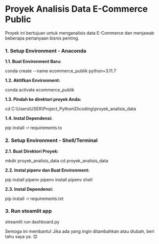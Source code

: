 # Proyek Analisis Data E-Commerce Public

Proyek ini bertujuan untuk menganalisis data E-Commerce dan menjawab beberapa pertanyaan bisnis penting.

### 1. Setup Environment - Anaconda

**1.1. Buat Environment Baru:**

conda create --name ecommerce_publik python=3.11.7

**1.2. Aktifkan Environment:**

conda activate ecommerce_publik

**1.3. Pindah ke direktori proyek Anda:**

cd C:\Users\USER\Project_Python\Dicoding\proyek_analisis_data

**1.4. Instal Dependensi:**

pip install -r requirements.tx

### 2. Setup Environment - Shell/Terminal

**2.1. Buat Direktori Proyek:**

mkdir proyek_analisis_data
cd proyek_analisis_data

**2.2. Instal pipenv dan Buat Environment:**

pip install pipenv
pipenv install
pipenv shell

**2.3. Instal Dependensi:**

pip install -r requirements.txt

### 3. Run steamlit app
streamlit run dashboard.py


Semoga ini membantu! Jika ada yang ingin ditambahkan atau diubah, beri tahu saya ya. 😊
